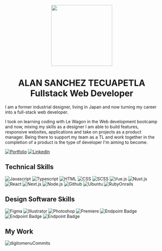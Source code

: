 <div align="center">
<img src="https://github.com/user-attachments/assets/f8e63ba6-2a39-4678-b204-1145418a5d93" align="center" width="200">   
</div>


<h1 align="center">ALAN SANCHEZ TECUAPETLA
<br>
Fullstack Web Developer
</h1>

I am a former industrial designer, living in Japan and now turning my career into a full-stack web developer. 

I took on learning coding with Le Wagon in the Web development bootcamp and now, mixing my skills as a designer I am able to build features, responsive websites, applications and take on projects as a product manager. 
Being there to support my team as a TL and work together in the completion of a product is the type of developer I'm aiming to become.

  <a href="https://alan-tecuapetla.com/" rel="nofollow">
    <img src="https://img.shields.io/badge/-Portfolio-E20A48?style=for-the-badge" alt="Portfolio" data-canonical-src="https://img.shields.io/badge/-Portfolio-E20A48?style=for-the-badge" style="max-width: 100%;"></a>
  <a href="https://www.linkedin.com/in/alan-tecuapetla/" rel="nofollow">
    <img src="https://img.shields.io/badge/-LinkedIn-0077B5?style=for-the-badge" alt="LinkedIn" data-canonical-src="https://img.shields.io/badge/-LinkedIn-E20A48?style=for-the-badge" style="max-width: 100%;"></a>

## Technical Skills
<!-- ![GihubBanner upd skills](https://github.com/Alan-Tecua/Alan-Tecua/assets/71210297/e394243f-a119-4292-a55c-94ef972d0210) --> 
<p dir="auto">
  <img src="https://img.shields.io/badge/-JavaScript-333333?style=flat&amp;logo=javascript" alt="Javascript" style="max-width: 100%;">
  <img src="https://img.shields.io/badge/-TypeScript-333333?style=flat&amp;logo=typescript" alt="Typescript" style="max-width: 100%;">
  <img src="https://img.shields.io/badge/-HTML-333333?style=flat&logo=HTML5" alt="HTML" style="max-width: 100%;">
  <img src="https://img.shields.io/badge/-CSS-333333?style=flat&logo=CSS3" alt="CSS" style="max-width: 100%;">
  <img src="https://img.shields.io/badge/-SASS-333333?style=flat&logo=SASS" alt="SCSS" style="max-width: 100%;">
  <img src="https://img.shields.io/badge/-Vue.js-333333?style=flat&logo=Vue.js" alt="Vue.js" style="max-width: 100%;">
  <img src="https://img.shields.io/badge/-Nuxt.js-333333?style=flat&logo=Nuxt.js" alt="Nuxt.js" style="max-width: 100%;">
  <img src="https://img.shields.io/badge/-React-333333?style=flat&logo=React" alt="React" style="max-width: 100%;">
  <img src="https://img.shields.io/badge/-Next.js-333333?style=flat&logo=Next.js" alt="Next.js" style="max-width: 100%;">
  <img src="https://img.shields.io/badge/-Node.js-333333?style=flat&logo=node.js" alt="Node.js" style="max-width: 100%;"> 
  <img src="https://img.shields.io/badge/-GitHub-333333?style=flat&amp;logo=github" alt="Github" style="max-width: 100%;">
  <img src="https://img.shields.io/badge/-Ubuntu-333333?style=flat&amp;logo=ubuntu" alt="Ubuntu" style="max-width: 100%;">
  <img src="https://img.shields.io/badge/-Ruby_on_Rails-333333?style=flat&logo=ruby" alt="RubyOnrails" style="max-width: 100%;">
</p>

## Design Software Skills 
<p dir="auto">
  <img src="https://img.shields.io/badge/-figma-333333?style=flat&logo=figma" alt="Figma" style="max-width: 100%;">
  <img src="https://img.shields.io/badge/-Illustrator-333333?style=flat&logo=adobe-illustrator" alt="Illustrator" style="max-width: 100%;">
  <img src="https://img.shields.io/badge/-Photoshop-333333?style=flat&logo=adobe-photoshop" alt="Photoshop" style="max-width: 100%;">
  <img src="https://img.shields.io/badge/-Premiere-333333?style=flat&logo=adobe-premiere-pro" alt="Premiere" style="max-width: 100%;">
  <img alt="Endpoint Badge" src="https://img.shields.io/badge/Japanese-Professional-purple">
  <img alt="Endpoint Badge" src="https://img.shields.io/badge/English-Native-blue">
  <img alt="Endpoint Badge" src="https://img.shields.io/badge/Spanish-Native-green">
  	
</p>

## My Work
![digitomenuCommits](https://github.com/user-attachments/assets/3429f68a-f25e-4c2f-a758-b8567891a96e)

<!-- ### Hello there! I'm Alan 👋    <img src="https://camo.githubusercontent.com/3bb5bcea14973fd4e53db973ea920d9ef9d09f18b8483ae82a2c580be369cdf8/68747470733a2f2f696d672e736869656c64732e696f2f62616467652f2d4769744875622d3333333333333f7374796c653d666c6174266c6f676f3d676974687562" alt="GitHub" data-canonical-src="https://img.shields.io/badge/-GitHub-333333?style=flat&amp;logo=github" style="max-width: 100%;">
  <img src="https://camo.githubusercontent.com/4672cdbf8d3d37f16af34b04ab939103cf811ec32c90ba1d4114064d968fca2c/68747470733a2f2f696d672e736869656c64732e696f2f62616467652f2d547970655363726970742d3333333333333f7374796c653d666c6174266c6f676f3d74797065736372697074" alt="TypeScript" data-canonical-src="https://img.shields.io/badge/-TypeScript-333333?style=flat&amp;logo=typescript" style="max-width: 100%;">
    <img src="https://camo.githubusercontent.com/7533cf04f3aee7c09a42eec7cc35795091924e730e82893068eb0c1c58d2c5ce/68747470733a2f2f696d672e736869656c64732e696f2f62616467652f2d4a6176615363726970742d3333333333333f7374796c653d666c6174266c6f676f3d6a617661736372697074" alt="JavaScript" data-canonical-src="https://img.shields.io/badge/-JavaScript-333333?style=flat&amp;logo=javascript" style="max-width: 100%;">
  -->
